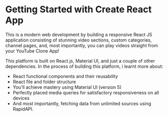 # Getting Started with Create React App
This is a modern web development by building a responsive React JS application consisting of stunning video sections, custom categories, channel pages, and, most importantly, you can play videos straight from your YouTube Clone App!

This platform is built on React.js, Material UI, and just a couple of other dependencies.
In the process of building this platform, i learnt more about: 
- React functional components and their reusability
- React file and folder structure
- You'll achieve mastery using Material UI (version 5)
- Perfectly placed media queries for satisfactory responsiveness on all devices
- And most importantly, fetching data from unlimited sources using RapidAPI.
